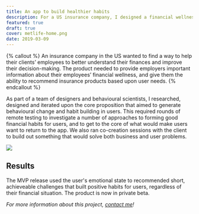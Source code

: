```yaml
---
title: An app to build healthier habits
description: For a US insurance company, I designed a financial wellness app based around behavioural science theories.
featured: true
draft: true
cover: metlife-home.png
date: 2019-03-09
---
```


{% callout %} 
An insurance company in the US wanted to find a way to help their clients’ employees to better understand their finances and improve their decision-making. The product needed to provide employers important information about their employees’ financial wellness, and give them the ability to recommend insurance products based upon user needs.
{% endcallout %} 

As part of a team of designers and behavioural scientists, I researched, designed and iterated upon the core proposition that aimed to generate behavioural change and habit building in users. This required rounds of remote testing to investigate a number of approaches to forming good financial habits for users, and to get to the core of what would make users want to return to the app. We also ran co-creation sessions with the client to build out something that would solve both business and user problems.

![](https://cdn-images-1.medium.com/max/2000/1*UlKhjaBjWPm8vY7w8K93QQ.png)

## **Results**

The MVP release used the user's emotional state to recommended short, achieveable challenges that built positive habits for users, regardless of their financial situation. The product is now in private beta.

*For more information about this project, [contact me](https://jaredhill.co/contact/)!*
